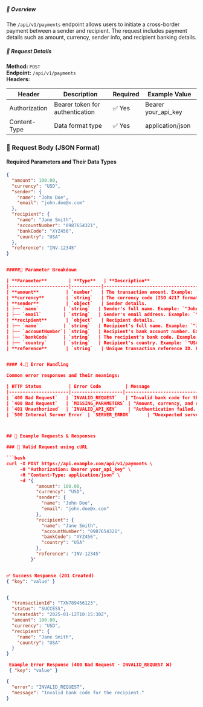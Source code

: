 ##### 📌 Overview  
The `/api/v1/payments` endpoint allows users to initiate a cross-border payment between a sender and recipient. The request includes payment details such as amount, currency, sender info, and recipient banking details.  

##### 📌 Request Details  
**Method:** `POST`  
**Endpoint:** `/api/v1/payments`  
**Headers:**  

| Header         | Description                     | Required | Example Value           |
|---------------|---------------------------------|----------|-------------------------|
| Authorization | Bearer token for authentication | ✅ Yes   | Bearer your_api_key     |
| Content-Type  | Data format type               | ✅ Yes   | application/json        |


### 📌 Request Body (JSON Format)  

#### Required Parameters and Their Data Types  

```json
{
  "amount": 100.00,
  "currency": "USD",
  "sender": {
    "name": "John Doe",
    "email": "john.doe@x.com"
  },
  "recipient": {
    "name": "Jane Smith",
    "accountNumber": "0987654321",
    "bankCode": "XYZ456",
    "country": "USA"
  },
  "reference": "INV-12345"
}


#####📌 Parameter Breakdown  

| **Parameter**        | **Type**   | **Description**                                      |
|----------------------|-----------|------------------------------------------------------|
| **amount**          | `number`   | The transaction amount. Example: `100.00`           |
| **currency**        | `string`   | The currency code (ISO 4217 format). Example: `"USD"` |
| **sender**          | `object`   | Sender details.                                     |
| ├── `name`         | `string`   | Sender's full name. Example: `"John Doe"`          |
| ├── `email`        | `string`   | Sender's email address. Example: `"john.doe@x.com"` |
| **recipient**       | `object`   | Recipient details.                                  |
| ├── `name`         | `string`   | Recipient's full name. Example: `"Jane Smith"`     |
| ├── `accountNumber`| `string`   | Recipient's bank account number. Example: `"0987654321"` |
| ├── `bankCode`     | `string`   | The recipient's bank code. Example: `"XYZ456"`     |
| ├── `country`      | `string`   | Recipient's country. Example: `"USA"`              |
| **reference**       | `string`   | Unique transaction reference ID. Example: `"INV-12345"` |


#### 4.📌 Error Handling  

Common error responses and their meanings:  

| HTTP Status          | Error Code         | Message                                          | Cause                                      |
|----------------------|-------------------|--------------------------------------------------|--------------------------------------------|
| `400 Bad Request`   | `INVALID_REQUEST`   | "Invalid bank code for the recipient."          | Bank code does not match a valid entry.   |
| `400 Bad Request`   | `MISSING_PARAMETERS` | "Amount, currency, and recipient details are required." | Missing required fields in the request body. |
| `401 Unauthorized`  | `INVALID_API_KEY`    | "Authentication failed. Invalid API key."       | API key is missing or incorrect.          |
| `500 Internal Server Error` | `SERVER_ERROR`      | "Unexpected server error. Please try again later." | Generic server-side error. |



## 📌 Example Requests & Responses

### 📝 Valid Request using cURL

```bash
curl -X POST https://api.example.com/api/v1/payments \
     -H "Authorization: Bearer your_api_key" \
     -H "Content-Type: application/json" \
     -d '{
           "amount": 100.00,
           "currency": "USD",
           "sender": {
             "name": "John Doe",
             "email": "john.doe@x.com"
           },
           "recipient": {
             "name": "Jane Smith",
             "accountNumber": "0987654321",
             "bankCode": "XYZ456",
             "country": "USA"
           },
           "reference": "INV-12345"
         }'


✅ Success Response (201 Created)
{ "key": "value" }


{
  "transactionId": "TXN789456123",
  "status": "SUCCESS",
  "createdAt": "2025-01-12T10:15:30Z",
  "amount": 100.00,
  "currency": "USD",
  "recipient": {
    "name": "Jane Smith",
    "country": "USA"
  }
}

 Example Error Response (400 Bad Request - INVALID_REQUEST ❌)
 { "key": "value" }

{
  "error": "INVALID_REQUEST",
  "message": "Invalid bank code for the recipient."
}
